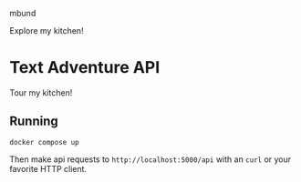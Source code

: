 mbund

Explore my kitchen!


# Text Adventure API

Tour my kitchen!

## Running

```
docker compose up
```

Then make api requests to `http://localhost:5000/api` with an `curl` or your favorite HTTP client.
